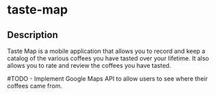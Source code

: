 # taste-map

## Description

Taste Map is a mobile application that allows you to record and keep a catalog of the various coffees you have tasted over your lifetime. It also allows you to rate and review the coffees you have tasted.

#TODO - Implement Google Maps API to allow users to see where their coffees came from.
